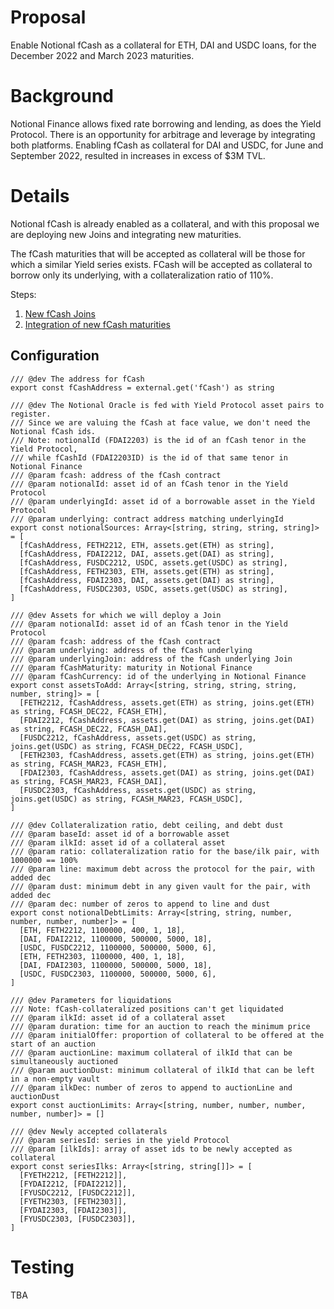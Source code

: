 # Proposal
Enable Notional fCash as a collateral for ETH, DAI and USDC loans, for the December 2022 and March 2023 maturities.

# Background
Notional Finance allows fixed rate borrowing and lending, as does the Yield Protocol. There is an opportunity for arbitrage and leverage by integrating both platforms. Enabling fCash as collateral for DAI and USDC, for June and September 2022, resulted in increases in excess of $3M TVL.


# Details
Notional fCash is already enabled as a collateral, and with this proposal we are deploying new Joins and integrating new maturities.

The fCash maturities that will be accepted as collateral will be those for which a similar Yield series exists. FCash will be accepted as collateral to borrow only its underlying, with a collateralization ratio of 110%.

Steps:
1. [New fCash Joins](https://github.com/yieldprotocol/environments-v2/blob/87b3939dabe4167b9c4c38c5634cd2e2405c17e4/scripts/governance/addFCashCollateral/deployNotionalJoins.ts)
2. [Integration of new fCash maturities](https://github.com/yieldprotocol/environments-v2/blob/87b3939dabe4167b9c4c38c5634cd2e2405c17e4/scripts/governance/addFCashCollateral/addFCashMaturities/addFCashMaturities.ts)

## Configuration
```
/// @dev The address for fCash
export const fCashAddress = external.get('fCash') as string

/// @dev The Notional Oracle is fed with Yield Protocol asset pairs to register.
/// Since we are valuing the fCash at face value, we don't need the Notional fCash ids.
/// Note: notionalId (FDAI2203) is the id of an fCash tenor in the Yield Protocol,
/// while fCashId (FDAI2203ID) is the id of that same tenor in Notional Finance
/// @param fcash: address of the fCash contract
/// @param notionalId: asset id of an fCash tenor in the Yield Protocol
/// @param underlyingId: asset id of a borrowable asset in the Yield Protocol
/// @param underlying: contract address matching underlyingId
export const notionalSources: Array<[string, string, string, string]> = [
  [fCashAddress, FETH2212, ETH, assets.get(ETH) as string],
  [fCashAddress, FDAI2212, DAI, assets.get(DAI) as string],
  [fCashAddress, FUSDC2212, USDC, assets.get(USDC) as string],
  [fCashAddress, FETH2303, ETH, assets.get(ETH) as string],
  [fCashAddress, FDAI2303, DAI, assets.get(DAI) as string],
  [fCashAddress, FUSDC2303, USDC, assets.get(USDC) as string],
]

/// @dev Assets for which we will deploy a Join
/// @param notionalId: asset id of an fCash tenor in the Yield Protocol
/// @param fcash: address of the fCash contract
/// @param underlying: address of the fCash underlying
/// @param underlyingJoin: address of the fCash underlying Join
/// @param fCashMaturity: maturity in Notional Finance
/// @param fCashCurrency: id of the underlying in Notional Finance
export const assetsToAdd: Array<[string, string, string, string, number, string]> = [
  [FETH2212, fCashAddress, assets.get(ETH) as string, joins.get(ETH) as string, FCASH_DEC22, FCASH_ETH],
  [FDAI2212, fCashAddress, assets.get(DAI) as string, joins.get(DAI) as string, FCASH_DEC22, FCASH_DAI],
  [FUSDC2212, fCashAddress, assets.get(USDC) as string, joins.get(USDC) as string, FCASH_DEC22, FCASH_USDC],
  [FETH2303, fCashAddress, assets.get(ETH) as string, joins.get(ETH) as string, FCASH_MAR23, FCASH_ETH],
  [FDAI2303, fCashAddress, assets.get(DAI) as string, joins.get(DAI) as string, FCASH_MAR23, FCASH_DAI],
  [FUSDC2303, fCashAddress, assets.get(USDC) as string, joins.get(USDC) as string, FCASH_MAR23, FCASH_USDC],
]

/// @dev Collateralization ratio, debt ceiling, and debt dust
/// @param baseId: asset id of a borrowable asset
/// @param ilkId: asset id of a collateral asset
/// @param ratio: collateralization ratio for the base/ilk pair, with 1000000 == 100%
/// @param line: maximum debt across the protocol for the pair, with added dec
/// @param dust: minimum debt in any given vault for the pair, with added dec
/// @param dec: number of zeros to append to line and dust
export const notionalDebtLimits: Array<[string, string, number, number, number, number]> = [
  [ETH, FETH2212, 1100000, 400, 1, 18],
  [DAI, FDAI2212, 1100000, 500000, 5000, 18],
  [USDC, FUSDC2212, 1100000, 500000, 5000, 6],
  [ETH, FETH2303, 1100000, 400, 1, 18],
  [DAI, FDAI2303, 1100000, 500000, 5000, 18],
  [USDC, FUSDC2303, 1100000, 500000, 5000, 6],
]

/// @dev Parameters for liquidations
/// Note: fCash-collateralized positions can't get liquidated
/// @param ilkId: asset id of a collateral asset
/// @param duration: time for an auction to reach the minimum price
/// @param initialOffer: proportion of collateral to be offered at the start of an auction
/// @param auctionLine: maximum collateral of ilkId that can be simultaneously auctioned
/// @param auctionDust: minimum collateral of ilkId that can be left in a non-empty vault
/// @param ilkDec: number of zeros to append to auctionLine and auctionDust
export const auctionLimits: Array<[string, number, number, number, number, number]> = []

/// @dev Newly accepted collaterals
/// @param seriesId: series in the yield Protocol
/// @param [ilkIds]: array of asset ids to be newly accepted as collateral
export const seriesIlks: Array<[string, string[]]> = [
  [FYETH2212, [FETH2212]],
  [FYDAI2212, [FDAI2212]],
  [FYUSDC2212, [FUSDC2212]],
  [FYETH2303, [FETH2303]],
  [FYDAI2303, [FDAI2303]],
  [FYUSDC2303, [FUSDC2303]],
]
```

# Testing
TBA